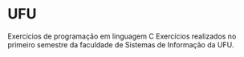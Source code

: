 # UFU
Exercícios de programação em linguagem C
Exercícios realizados no primeiro semestre da faculdade de Sistemas de Informação da UFU. 
